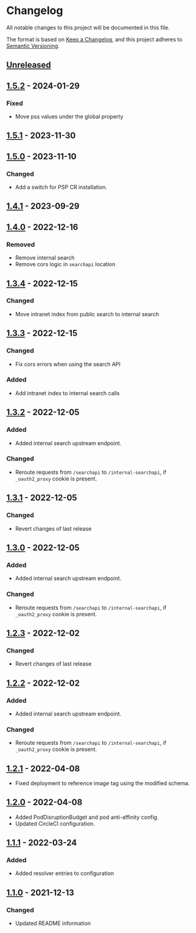 # Changelog

All notable changes to this project will be documented in this file.

The format is based on [Keep a Changelog](https://keepachangelog.com/en/1.0.0/),
and this project adheres to [Semantic Versioning](https://semver.org/spec/v2.0.0.html).

## [Unreleased]

## [1.5.2] - 2024-01-29

### Fixed

- Move pss values under the global property

## [1.5.1] - 2023-11-30

## [1.5.0] - 2023-11-10

### Changed

- Add a switch for PSP CR installation.

## [1.4.1] - 2023-09-29

## [1.4.0] - 2022-12-16

### Removed

- Remove internal search
- Remove cors logic in `searchapi` location

## [1.3.4] - 2022-12-15

### Changed

- Move intranet index from public search to internal search

## [1.3.3] - 2022-12-15

### Changed

- Fix cors errors when using the search API

### Added

- Add intranet index to internal search calls

## [1.3.2] - 2022-12-05

### Added

- Added internal search upstream endpoint.

### Changed

- Reroute requests from `/searchapi` to `/internal-searchapi`, if `_oauth2_proxy` cookie is present.

## [1.3.1] - 2022-12-05

### Changed

- Revert changes of last release

## [1.3.0] - 2022-12-05

### Added

- Added internal search upstream endpoint.

### Changed

- Reroute requests from `/searchapi` to `/internal-searchapi`, if `_oauth2_proxy` cookie is present.

## [1.2.3] - 2022-12-02

### Changed

- Revert changes of last release

## [1.2.2] - 2022-12-02

### Added

- Added internal search upstream endpoint.

### Changed

- Reroute requests from `/searchapi` to `/internal-searchapi`, if `_oauth2_proxy` cookie is present.

## [1.2.1] - 2022-04-08

- Fixed deployment to reference image tag using the modified schema.

## [1.2.0] - 2022-04-08

- Added PodDisruptionBudget and pod anti-affinity config.
- Updated CircleCI configuration.

## [1.1.1] - 2022-03-24

### Added

- Added resolver entries to configuration

## [1.1.0] - 2021-12-13

### Changed

- Updated README information

[Unreleased]: https://github.com/giantswarm/docs-proxy/compare/v1.5.2...HEAD
[1.5.2]: https://github.com/giantswarm/docs-proxy/compare/v1.5.1...v1.5.2
[1.5.1]: https://github.com/giantswarm/docs-proxy/compare/v1.5.0...v1.5.1
[1.5.0]: https://github.com/giantswarm/docs-proxy/compare/v1.4.1...v1.5.0
[1.4.1]: https://github.com/giantswarm/docs-proxy/compare/v1.4.0...v1.4.1
[1.4.0]: https://github.com/giantswarm/docs-proxy/compare/v1.3.4...v1.4.0
[1.3.4]: https://github.com/giantswarm/docs-proxy/compare/v1.3.3...v1.3.4
[1.3.3]: https://github.com/giantswarm/docs-proxy/compare/v1.3.2...v1.3.3
[1.3.2]: https://github.com/giantswarm/docs-proxy/compare/v1.3.1...v1.3.2
[1.3.1]: https://github.com/giantswarm/docs-proxy/compare/v1.3.0...v1.3.1
[1.3.0]: https://github.com/giantswarm/docs-proxy/compare/v1.2.3...v1.3.0
[1.2.3]: https://github.com/giantswarm/docs-proxy/compare/v1.2.2...v1.2.3
[1.2.2]: https://github.com/giantswarm/docs-proxy/compare/v1.2.1...v1.2.2
[1.2.1]: https://github.com/giantswarm/docs-proxy/compare/v1.2.0...v1.2.1
[1.2.0]: https://github.com/giantswarm/docs-proxy/compare/v1.1.1...v1.2.0
[1.1.1]: https://github.com/giantswarm/docs-proxy/compare/v1.1.0...v1.1.1
[1.1.0]: https://github.com/giantswarm/docs-proxy/releases/tag/v1.1.0
